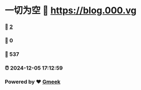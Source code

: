 # 一切为空 :link: https://blog.000.vg 
### :page_facing_up: [2](https://blog.000.vg/tag.html) 
### :speech_balloon: 0 
### :hibiscus: 537 
### :alarm_clock: 2024-12-05 17:12:59 
### Powered by :heart: [Gmeek](https://github.com/Meekdai/Gmeek)
